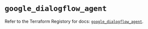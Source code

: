 # `google_dialogflow_agent`

Refer to the Terraform Registory for docs: [`google_dialogflow_agent`](https://registry.terraform.io/providers/hashicorp/google/5.7.0/docs/resources/dialogflow_agent).
